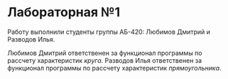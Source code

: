 # Лабораторная №1

Работу выполнили студенты группы АБ-420: Любимов Дмитрий и Разводов Илья.

Любимов Дмитрий ответственен за функционал программы по рассчету характеристик *круга*.
Разводов Илья ответственен за функционал программы по рассчету характеристик *прямоугольника*.
